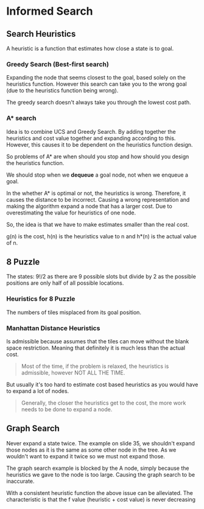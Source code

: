 # Informed Search

## Search Heuristics

A heuristic is a function that estimates how close a state is to goal.

### Greedy Search (Best-first search)

Expanding the node that seems closest to the goal, based solely on the heuristics function. However this search can take you to the wrong goal (due to the heuristics function being wrong).

The greedy search doesn't always take you through the lowest cost path.

### A* search

Idea is to combine UCS and Greedy Search. By adding together the heuristics and cost value together and expanding according to this. However, this causes it to be dependent on the heuristics function design.

So problems of A* are when should you stop and how should you design the heuristics function.

We should stop when we **dequeue** a goal node, not when we enqueue a goal.

In the whether A* is optimal or not, the heuristics is wrong. Therefore, it causes the distance to be incorrect. Causing a wrong representation and making the algorithm expand a node that has a larger cost. Due to overestimating the value for heuristics of one node.

So, the idea is that we have to make estimates smaller than the real cost.

g(n) is the cost, h(n) is the heuristics value to n and h*(n) is the actual value of n.

## 8 Puzzle

The states: 9!/2 as there are 9 possible slots but divide by 2 as the possible positions are only half of all possible locations.

### Heuristics for 8 Puzzle

The numbers of tiles misplaced from its goal position.

### Manhattan Distance Heuristics

Is admissible because assumes that the tiles can move without the blank space restriction. Meaning that definitely it is much less than the actual cost.

> Most of the time, if the problem is relaxed, the heuristics is admissible, however NOT ALL THE TIME.

But usually it's too hard to estimate cost based heuristics as you would have to expand a lot of nodes.

> Generally, the closer the heuristics get to the cost, the more work needs to be done to expand a node.

## Graph Search

Never expand a state twice. The example on slide 35, we shouldn't expand those nodes as it is the same as some other node in the tree. As we wouldn't want to expand it twice so we must not expand those.

The graph search example is blocked by the A node, simply because the heuristics we gave to the node is too large. Causing the graph search to be inaccurate.

With a consistent heuristic function the above issue can be alleviated. The characteristic is that the f value (heuristic + cost value) is never decreasing
